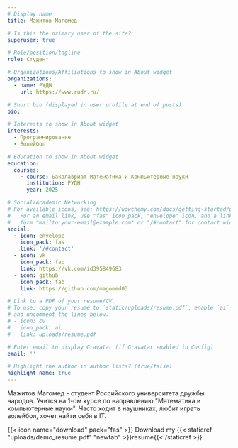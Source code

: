 ```yaml
---
# Display name
title: Мажитов Магомед

# Is this the primary user of the site?
superuser: true

# Role/position/tagline
role: Студент

# Organizations/Affiliations to show in About widget
organizations:
  - name: РУДН
    url: https://www.rudn.ru/

# Short bio (displayed in user profile at end of posts)
bio:

# Interests to show in About widget
interests:
  - Программирование
  - Волейбол

# Education to show in About widget
education:
  courses:
    - course: Бакалавриат Математика и Компьютерные науки
      institution: РУДН
      year: 2025

# Social/Academic Networking
# For available icons, see: https://wowchemy.com/docs/getting-started/page-builder/#icons
#   For an email link, use "fas" icon pack, "envelope" icon, and a link in the
#   form "mailto:your-email@example.com" or "/#contact" for contact widget.
social:
  - icon: envelope
    icon_pack: fas
    link: '/#contact'
  - icon: vk
    icon_pack: fab
    link: https://vk.com/id395849683
  - icon: github
    icon_pack: fab
    link: https://github.com/magomed03

# Link to a PDF of your resume/CV.
# To use: copy your resume to `static/uploads/resume.pdf`, enable `ai` icons in `params.toml`,
# and uncomment the lines below.
# - icon: cv
#   icon_pack: ai
#   link: uploads/resume.pdf

# Enter email to display Gravatar (if Gravatar enabled in Config)
email: ''

# Highlight the author in author lists? (true/false)
highlight_name: true
---
```


Мажитов Магомед - студент Российского университета дружбы народов. Учится на 1-ом курсе по направлению "Математика и компьютерные науки". Часто ходит в наушниках, любит играть волейбол, хочет найти себя в IT.  

{{< icon name="download" pack="fas" >}} Download my {{< staticref "uploads/demo_resume.pdf" "newtab" >}}resumé{{< /staticref >}}.
